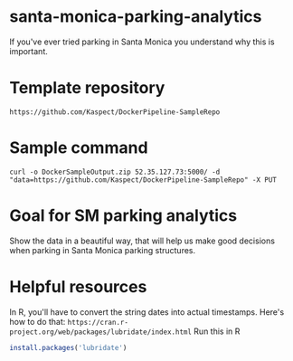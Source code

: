 # santa-monica-parking-analytics
If you've ever tried parking in Santa Monica you understand why this is important.


# Template repository
`https://github.com/Kaspect/DockerPipeline-SampleRepo`

# Sample command
`curl -o DockerSampleOutput.zip 52.35.127.73:5000/ -d "data=https://github.com/Kaspect/DockerPipeline-SampleRepo" -X PUT`

# Goal for SM parking analytics
Show the data in a beautiful way, that will help us make good decisions when parking in Santa Monica parking structures.

# Helpful resources
In R, you'll have to convert the string dates into actual timestamps. Here's how to do that:
`https://cran.r-project.org/web/packages/lubridate/index.html`
Run this in R
```R
install.packages('lubridate')
```

